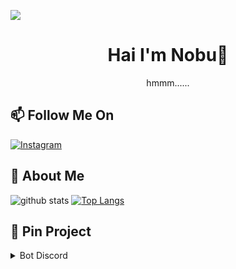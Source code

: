 ![](https://visitor-badge.glitch.me/badge?page_id=Nobuyaki)
<h1 align='center'>Hai I'm Nobu👋</h1>
<p align='center'>hmmm......</p>

## 📫 Follow Me On
<a href="https://www.instagram.com/dimas.ptr0" target="_blank"><img src="https://img.shields.io/badge/Instagram-%23E4405F.svg?&style=flat-square&logo=instagram&logoColor=white" alt="Instagram"></a>

<h2> 👤 About Me</h2

![github stats](https://github-readme-stats.vercel.app/api?username=Nobuyaki&layout=compact&theme=midnight-purple)
[![Top Langs](https://github-readme-stats.vercel.app/api/top-langs/?username=nobuyaki&layout=compact&theme=midnight-purple)](https://github.com/nobuyaki/github-readme-stats)

## 📌 Pin Project
<details>
  <summary>Bot Discord</summary>
   <a href="https://github.com/Nobuyaki/RoxyBot">
    <img src="https://github-readme-stats.vercel.app/api/pin/?username=Nobuyaki&repo=RoxyBot">
  </a>
</details>
